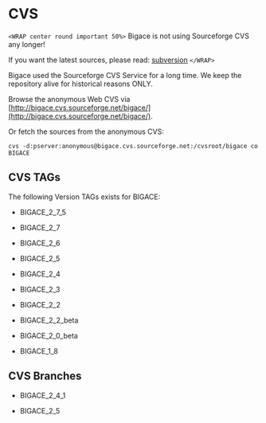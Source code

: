 # CVS

`<WRAP center round important 50%>`
Bigace is not using Sourceforge CVS any longer! 

If you want the latest sources, please read: [subversion](subversion)
`</WRAP>`

Bigace used the Sourceforge CVS Service for a long time. We keep the repository alive for historical reasons ONLY.

Browse the anonymous Web CVS via [http://bigace.cvs.sourceforge.net/bigace/](http://bigace.cvs.sourceforge.net/bigace/).

Or fetch the sources from the anonymous CVS:

	
	cvs -d:pserver:anonymous@bigace.cvs.sourceforge.net:/cvsroot/bigace co BIGACE


## CVS TAGs

The following Version TAGs exists for BIGACE:


*  BIGACE_2_7_5

*  BIGACE_2_7

*  BIGACE_2_6

*  BIGACE_2_5

*  BIGACE_2_4

*  BIGACE_2_3

*  BIGACE_2_2

*  BIGACE_2_2_beta

*  BIGACE_2_0_beta

*  BIGACE_1_8

## CVS Branches


*  BIGACE_2_4_1

*  BIGACE_2_5


